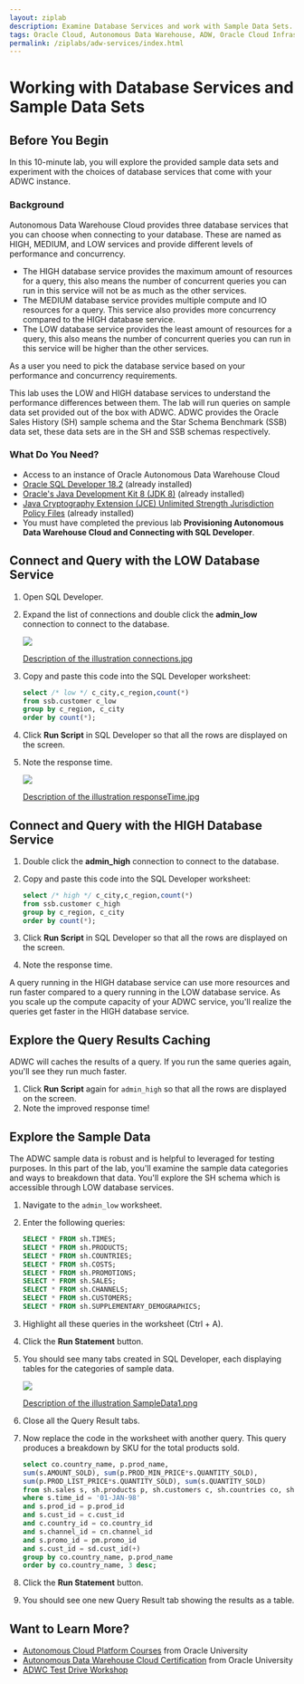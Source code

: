 ```yaml
---
layout: ziplab
description: Examine Database Services and work with Sample Data Sets.
tags: Oracle Cloud, Autonomous Data Warehouse, ADW, Oracle Cloud Infrastructure, OCI
permalink: /ziplabs/adw-services/index.html
---
```

# Working with Database Services and Sample Data Sets #

## Before You Begin ##
In this 10-minute lab, you will explore the provided sample data sets and experiment with the choices of database services that come with your ADWC instance.

### Background ###
Autonomous Data Warehouse Cloud provides three database services that you can choose when connecting to your database. These are named as HIGH, MEDIUM, and LOW services and provide different levels of performance and concurrency. 

* The HIGH database service provides the maximum amount of resources for a query, this also means the number of concurrent queries you can run in this service will not be as much as the other services. 
* The MEDIUM database service provides multiple compute and IO resources for a query. This service also provides more concurrency compared to the HIGH database service. 
* The LOW database service provides the least amount of resources for a query, this also means the number of concurrent queries you can run in this service will be higher than the other services. 

As a user you need to pick the database service based on your performance and concurrency requirements.

This lab uses the LOW and HIGH database services to understand the performance differences between them. The lab will run queries on sample data set provided out of the box with ADWC. ADWC provides the Oracle Sales History (SH) sample schema and the Star Schema Benchmark (SSB) data set, these data sets are in the SH and SSB schemas respectively. 


### What Do You Need? ###
* Access to an instance of Oracle Autonomous Data Warehouse Cloud
* [Oracle SQL Developer 18.2](http://www.oracle.com/technetwork/developer-tools/sql-developer/overview/index.html)  (already installed)
* [Oracle's Java Development Kit 8 (JDK 8)](http://www.oracle.com/technetwork/java/javase/downloads/index.html) (already installed)
* [Java Cryptography Extension (JCE) Unlimited Strength Jurisdiction Policy Files](https://www.oracle.com/technetwork/java/javase/downloads/jce8-download-2133166.html) (already installed)
* You must have completed the previous lab **Provisioning Autonomous Data Warehouse Cloud and Connecting with SQL Developer**.


## Connect and Query with the LOW Database Service ##
1. Open SQL Developer. 
2. Expand the list of connections and double click the **admin_low** connection to connect to the database.

    ![](img/connections.jpg)

    [Description of the illustration connections.jpg](files/connections.txt)

3. Copy and paste this code into the SQL Developer worksheet:

   ````SQL
   select /* low */ c_city,c_region,count(*)
   from ssb.customer c_low
   group by c_region, c_city
   order by count(*);
   ````

4. Click **Run Script** in SQL Developer so that all the rows are displayed on the screen.
5. Note the response time.
    
    ![](img/responseTime.jpg)

    [Description of the illustration responseTime.jpg](files/responseTime.txt)


## Connect and Query with the HIGH Database Service ##
1. Double click the **admin_high** connection to connect to the database.
2. Copy and paste this code into the SQL Developer worksheet:

   ````SQL
   select /* high */ c_city,c_region,count(*) 
   from ssb.customer c_high
   group by c_region, c_city
   order by count(*);
   ````

3. Click **Run Script** in SQL Developer so that all the rows are displayed on the screen.
4. Note the response time.

A query running in the HIGH database service can use more resources and run faster compared to a query running in the LOW database service. As you scale up the compute capacity of your ADWC service, you'll realize the queries get faster in the HIGH database service.


## Explore the Query Results Caching ##
ADWC will caches the results of a query. If you run the same queries again, you'll see they run much faster.

1. Click **Run Script** again for `admin_high` so that all the rows are displayed on the screen.
2. Note the improved response time!


## Explore the Sample Data ##
The ADWC sample data is robust and is helpful to leveraged for testing purposes. In this part of the lab, you'll examine the sample data categories and ways to breakdown that data. You'll explore the SH schema which is accessible through LOW database services.

1. Navigate to the `admin_low` worksheet.
2. Enter the following queries:
   ````SQL
   SELECT * FROM sh.TIMES;
   SELECT * FROM sh.PRODUCTS;
   SELECT * FROM sh.COUNTRIES;
   SELECT * FROM sh.COSTS;
   SELECT * FROM sh.PROMOTIONS;
   SELECT * FROM sh.SALES;
   SELECT * FROM sh.CHANNELS;
   SELECT * FROM sh.CUSTOMERS;
   SELECT * FROM sh.SUPPLEMENTARY_DEMOGRAPHICS;
   ````
3. Highlight all these queries in the worksheet (Ctrl + A).
4. Click the **Run Statement** button.
5. You should see many tabs created in SQL Developer, each displaying tables for the categories of sample data.

    ![](img/SampleData1.png)

    [Description of the illustration SampleData1.png](files/SampleData1.txt)

6. Close all the Query Result tabs.
7. Now replace the code in the worksheet with another query. This query produces a breakdown by SKU for the total products sold.
   ````SQL
   select co.country_name, p.prod_name,
   sum(s.AMOUNT_SOLD), sum(p.PROD_MIN_PRICE*s.QUANTITY_SOLD), 
   sum(p.PROD_LIST_PRICE*s.QUANTITY_SOLD), sum(s.QUANTITY_SOLD)
   from sh.sales s, sh.products p, sh.customers c, sh.countries co, sh.channels cn, sh.PROMOTIONS pm, sh.SUPPLEMENTARY_DEMOGRAPHICS sd
   where s.time_id = '01-JAN-98'
   and s.prod_id = p.prod_id
   and s.cust_id = c.cust_id
   and c.country_id = co.country_id
   and s.channel_id = cn.channel_id
   and s.promo_id = pm.promo_id
   and s.cust_id = sd.cust_id(+)
   group by co.country_name, p.prod_name
   order by co.country_name, 3 desc;
   ````
8. Click the **Run Statement** button.
9. You should see one new Query Result tab showing the results as a table.


## Want to Learn More? ##
* [Autonomous Cloud Platform Courses](https://learn.oracle.com/pls/web_prod-plq-dad/dl4_pages.getpage?page=dl4homepage&get_params=offering:35573#filtersGroup1=&filtersGroup2=.f667&filtersGroup3=&filtersGroup4=&filtersGroup5=&filtersSearch=) from Oracle University 
* [Autonomous Data Warehouse Cloud Certification](https://education.oracle.com/es/data-management/autonomous-data-warehouse-cloud/product_807?certPage=true) from Oracle University
* [ADWC Test Drive Workshop](https://oracle.github.io/learning-library/workshops/journey4-adwc/?page=README.md)
